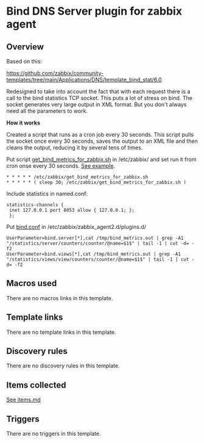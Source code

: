 # Bind DNS Server plugin for zabbix agent

## Overview

Based on this:

https://github.com/zabbix/community-templates/tree/main/Applications/DNS/template_bind_stat/6.0

Redesigned to take into account the fact that with each request there is a call to the bind statistics TCP socket. This puts a lot of stress on bind. The socket generates very large output in XML format. But you don't always need all the parameters to work.

**How it works**

Created a script that runs as a cron job every 30 seconds.
This script pulls the socket once every 30 seconds, saves the output to an XML file and then cleans the output, reducing it by several tens of times.

Put script [get_bind_metrics_for_zabbix.sh](get_bind_metrics_for_zabbix.sh) in /etc/zabbix/ and set run it from cron onse every 30 seconds. [See example](crontab_root).

```
* * * * * /etc/zabbix/get_bind_metrics_for_zabbix.sh
* * * * * ( sleep 30; /etc/zabbix/get_bind_metrics_for_zabbix.sh )
```

Include statistics in named.conf:

```  
statistics-channels {  
 inet 127.0.0.1 port 8053 allow { 127.0.0.1; };  
 };
```

Put [bind.conf](bind.conf) in /etc/zabbix/zabbix_agent2.d/plugins.d/

```
UserParameter=bind.server[*],cat /tmp/bind_metrics.out | grep -A1 "/statistics/server/counters/counter/@name=$1$" | tail -1 | cut -d= -f2
UserParameter=bind.views[*],cat /tmp/bind_metrics.out | grep -A1 "/statistics/views/view/counters/counter/@name=$1$" | tail -1 | cut -d= -f2
```

## Macros used

There are no macros links in this template.

## Template links

There are no template links in this template.

## Discovery rules

There are no discovery rules in this template.

## Items collected

[See items.md](items.md)

## Triggers

There are no triggers in this template.

